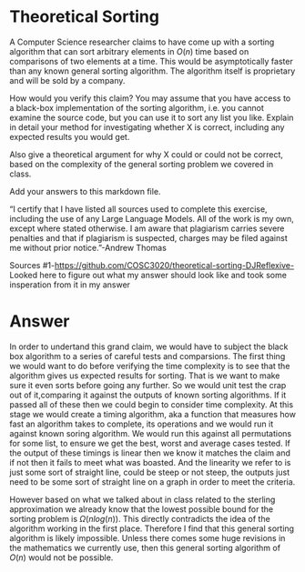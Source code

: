 # Theoretical Sorting

A Computer Science researcher claims to have come up with a sorting algorithm
that can sort arbitrary elements in $O(n)$ time based on comparisons of two
elements at a time. This would be asymptotically faster than any known general
sorting algorithm. The algorithm itself is proprietary and will be sold by a
company.

How would you verify this claim? You may assume that you have access to a
black-box implementation of the sorting algorithm, i.e. you cannot examine the
source code, but you can use it to sort any list you like. Explain in detail
your method for investigating whether X is correct, including any expected
results you would get.

Also give a theoretical argument for why X could or could not be correct, based
on the complexity of the general sorting problem we covered in class.

Add your answers to this markdown file.

“I certify that I have listed all sources used to complete this exercise, including the use
of any Large Language Models. All of the work is my own, except where stated
otherwise. I am aware that plagiarism carries severe penalties and that if plagiarism is
suspected, charges may be filed against me without prior notice.”-Andrew Thomas

Sources
#1-https://github.com/COSC3020/theoretical-sorting-DJReflexive- Looked here to figure out what my answer should look like and took some insperation from it in my answer

# Answer 

In order to undertand this grand claim, we would have to subject the black box algorithm to a series of careful tests and comparsions. The first thing we would want to do before verifying the time complexity is to see that the algorithm gives us expected results for sorting. That is we want to make sure it even sorts before going any further. So we would unit test the crap out of it,comparing it against the outputs of known sorting algorithms. If it passed all of these then we could begin to consider time complexity. At this stage we would create a timing algorithm, aka a function that measures how fast an algorithm takes to complete, its operations and we would run it against known soring algorithm. We would run this against all permutations for some list, to ensure we get the best, worst and average cases tested. If the output of these timings is linear then we know it matches the claim and if not then it fails to meet what was boasted. And the linearity we refer to is just some sort of straight line, could be steep or not steep, the outputs just need to be some sort of straight line on a graph in order to meet the criteria.

However based on what we talked about in class related to the sterling approximation we already know that the lowest possible bound for the sorting problem is $\Omega(nlog(n))$. This directly contradicts the idea of the algorithm working in the first place. Therefore I find that this general sorting algorithm is likely impossible. Unless there comes some huge revisions in the mathematics we currently use, then this general sorting algorithm  of $O(n)$ would not be possible.
